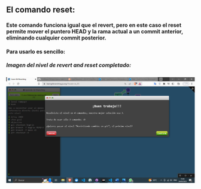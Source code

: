 ## El comando reset:

#### Este comando funciona igual que el revert, pero en este caso el reset permite mover el puntero HEAD y la rama actual a un commit anterior, eliminando cualquier commit posterior.

#### Para usarlo es sencillo:

##### Imagen del nivel de revert and reset completado:
![Imagen del juego](/Captures/009.png)